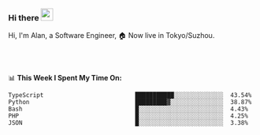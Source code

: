 ### Hi there <img src="https://media.giphy.com/media/hvRJCLFzcasrR4ia7z/giphy.gif" width="25px">

<!-- ![visitors](https://visitor-badge.glitch.me/badge?page_id=dislfyer.dislfyer) -->

Hi, I'm Alan, a Software Engineer, 🏠 Now live in Tokyo/Suzhou.

<br/>
<br/>

📊 **This Week I Spent My Time On:**


<!--START_SECTION:waka-->

```text
TypeScript                          ███████████░░░░░░░░░░░░░░  43.54%
Python                              █████████▓░░░░░░░░░░░░░░░  38.87%
Bash                                █░░░░░░░░░░░░░░░░░░░░░░░░  4.43%
PHP                                 █░░░░░░░░░░░░░░░░░░░░░░░░  4.25%
JSON                                █░░░░░░░░░░░░░░░░░░░░░░░░  3.38%
```

<!--END_SECTION:waka-->

<!--
**About Me:**
 -->
